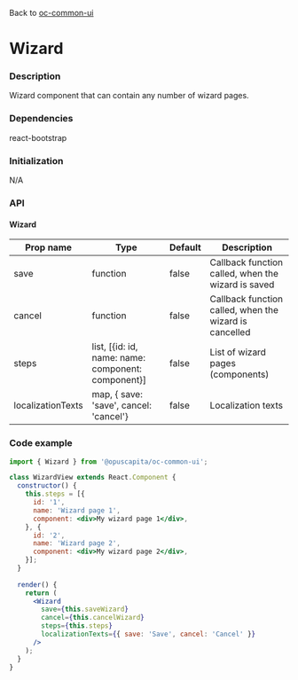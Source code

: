 Back to [oc-common-ui](../../README.md)

# Wizard

### Description

Wizard component that can contain any number of wizard pages.

### Dependencies

react-bootstrap

### Initialization

N/A

### API

#### Wizard

| Prop name         | Type                                     | Default | Description                              |
| ----------------- | ---------------------------------------- | ------- | ---------------------------------------- |
| save              | function                                 | false   | Callback function called, when the wizard is saved |
| cancel            | function                                 | false   | Callback function called, when the wizard is cancelled |
| steps             | list, [{id: id, name: name: component: component}] | false   | List of wizard pages (components)        |
| localizationTexts | map, { save: 'save', cancel: 'cancel'}   | false   | Localization texts                       |

### Code example

```jsx
import { Wizard } from '@opuscapita/oc-common-ui';

class WizardView extends React.Component {
  constructor() {
    this.steps = [{
      id: '1',
      name: 'Wizard page 1',
      component: <div>My wizard page 1</div>,
    }, {
      id: '2',
      name: 'Wizard page 2',
      component: <div>My wizard page 2</div>,
    }];
  }
  
  render() {
    return (
      <Wizard
        save={this.saveWizard}
        cancel={this.cancelWizard}
        steps={this.steps}
        localizationTexts={{ save: 'Save', cancel: 'Cancel' }}
      />
    );
  }
}
```

